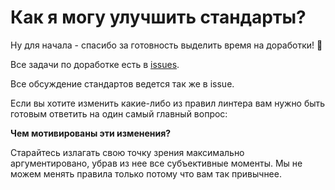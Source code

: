 # Как я могу улучшить стандарты?

Ну для начала - спасибо за готовность выделить время на доработки! 🥰

Все задачи по доработке есть в [issues](https://github.com/core-ds/arui-presets-lint/issues).

Все обсуждение стандартов ведется так же в issue.

Если вы хотите изменить какие-либо из правил линтера вам нужно быть готовым ответить на один
самый главный вопрос:

**Чем мотивированы эти изменения?**

Старайтесь излагать свою точку зрения максимально аргументировано, убрав из нее
все субъективные моменты. Мы не можем менять правила только потому что вам так привычнее.
